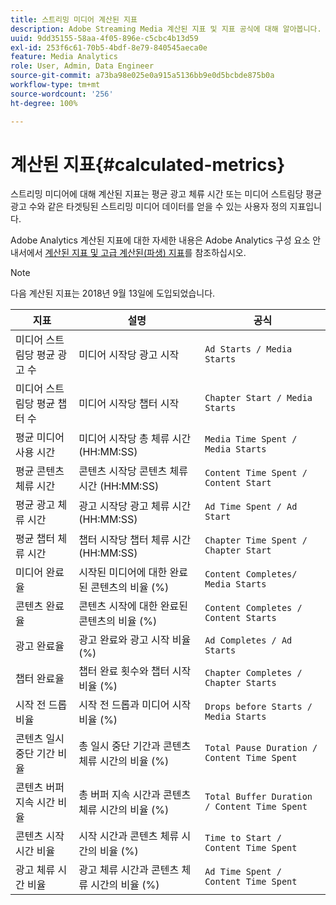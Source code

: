 ```yaml
---
title: 스트리밍 미디어 계산된 지표
description: Adobe Streaming Media 계산된 지표 및 지표 공식에 대해 알아봅니다.
uuid: 9dd35155-58aa-4f05-896e-c5cbc4b13d59
exl-id: 253f6c61-70b5-4bdf-8e79-840545aeca0e
feature: Media Analytics
role: User, Admin, Data Engineer
source-git-commit: a73ba98e025e0a915a5136bb9e0d5bcbde875b0a
workflow-type: tm+mt
source-wordcount: '256'
ht-degree: 100%

---
```


# 계산된 지표{#calculated-metrics}

스트리밍 미디어에 대해 계산된 지표는 평균 광고 체류 시간 또는 미디어 스트림당 평균 광고 수와 같은 타겟팅된 스트리밍 미디어 데이터를 얻을 수 있는 사용자 정의 지표입니다.

Adobe Analytics 계산된 지표에 대한 자세한 내용은 Adobe Analytics 구성 요소 안내서에서 [계산된 지표 및 고급 계산된(파생) 지표](https://experienceleague.adobe.com/docs/analytics/components/calculated-metrics/cm-overview.html?lang=en)를 참조하십시오.

>[!NOTE]
>
>다음 계산된 지표는 2018년 9월 13일에 도입되었습니다.

| 지표 | 설명 | 공식 |
|---|---|---|
| 미디어 스트림당 평균 광고 수 | 미디어 시작당 광고 시작 | `Ad Starts / Media Starts` |
| 미디어 스트림당 평균 챕터 수 | 미디어 시작당 챕터 시작 | `Chapter Start / Media Starts` |
| 평균 미디어 사용 시간 | 미디어 시작당 총 체류 시간 (HH:MM:SS) | `Media Time Spent / Media Starts` |
| 평균 콘텐츠 체류 시간 | 콘텐츠 시작당 콘텐츠 체류 시간 (HH:MM:SS) | `Content Time Spent / Content Start` |
| 평균 광고 체류 시간 | 광고 시작당 광고 체류 시간 (HH:MM:SS) | `Ad Time Spent / Ad Start` |
| 평균 챕터 체류 시간 | 챕터 시작당 챕터 체류 시간 (HH:MM:SS) | `Chapter Time Spent / Chapter Start` |
| 미디어 완료율 | 시작된 미디어에 대한 완료된 콘텐츠의 비율 (%) | `Content Completes/ Media Starts` |
| 콘텐츠 완료율 | 콘텐츠 시작에 대한 완료된 콘텐츠의 비율 (%) | `Content Completes / Content Starts` |
| 광고 완료율 | 광고 완료와 광고 시작 비율 (%) | `Ad Completes / Ad Starts` |
| 챕터 완료율 | 챕터 완료 횟수와 챕터 시작 비율 (%) | `Chapter Completes / Chapter Starts` |
| 시작 전 드롭 비율 | 시작 전 드롭과 미디어 시작 비율 (%) | `Drops before Starts / Media Starts` |
| 콘텐츠 일시 중단 기간 비율 | 총 일시 중단 기간과 콘텐츠 체류 시간의 비율 (%) | `Total Pause Duration / Content Time Spent` |
| 콘텐츠 버퍼 지속 시간 비율 | 총 버퍼 지속 시간과 콘텐츠 체류 시간의 비율 (%) | `Total Buffer Duration / Content Time Spent` |
| 콘텐츠 시작 시간 비율 | 시작 시간과 콘텐츠 체류 시간의 비율 (%) | `Time to Start / Content Time Spent` |
| 광고 체류 시간 비율 | 광고 체류 시간과 콘텐츠 체류 시간의 비율 (%) | `Ad Time Spent / Content Time Spent` |
